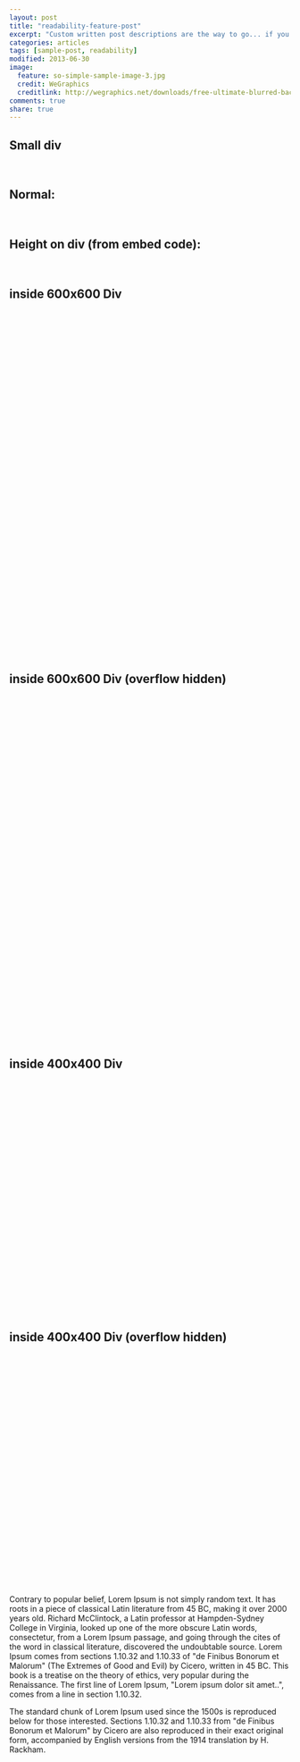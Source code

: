 ```yaml
---
layout: post
title: "readability-feature-post"
excerpt: "Custom written post descriptions are the way to go... if you're not lazy."
categories: articles
tags: [sample-post, readability]
modified: 2013-06-30
image:
  feature: so-simple-sample-image-3.jpg
  credit: WeGraphics
  creditlink: http://wegraphics.net/downloads/free-ultimate-blurred-background-pack/
comments: true
share: true
---
```

## Small div
<div class="apester-media" id="small-div-for-test" data-media-id="5a48ce0132bf270001284512"></div><script async src="https://storage.googleapis.com/apester-staging/sdk/pe/core.min.js"></script>
<br>

## Normal:
<div class="apester-media" data-media-id="5a48ce0132bf270001284512"></div><script async src="https://storage.googleapis.com/apester-staging/sdk/pe/core.min.js"></script>
<br>

## Height on div (from embed code):
<div class="apester-media" data-media-id="5a48ce0132bf270001284512" height="388"></div><script async src="https://storage.googleapis.com/apester-staging/sdk/pe/core.min.js"></script>
<br>

## inside 600x600 Div
<div style="height: 600px; width: 600px; margin: 0 auto;">
<div class="apester-media" data-media-id="5a48ce0132bf270001284512" style=""></div><script async src="https://storage.googleapis.com/apester-staging/sdk/pe/core.min.js"></script>
</div>
<br>

## inside 600x600 Div (overflow hidden)
<div style="height: 600px; width: 600px; margin: 0 auto; overflow: hidden;">
<div class="apester-media" data-media-id="5a48ce0132bf270001284512" style=""></div><script async src="https://storage.googleapis.com/apester-staging/sdk/pe/core.min.js"></script>
</div>
<br>

## inside 400x400 Div
<div style="height: 400px; width: 400px; margin: 0 auto;">
<div class="apester-media" data-media-id="5a48ce0132bf270001284512" style=""></div><script async src="https://storage.googleapis.com/apester-staging/sdk/pe/core.min.js"></script>
</div>
<br>

## inside 400x400 Div (overflow hidden)
<div style="height: 400px; width: 400px; margin: 0 auto;">
<div class="apester-media" data-media-id="5a48ce0132bf270001284512" style=""></div><script async src="https://storage.googleapis.com/apester-staging/sdk/pe/core.min.js"></script>
</div>
<br>

Contrary to popular belief, Lorem Ipsum is not simply random text. It has roots in a piece of classical Latin literature from 45 BC, making it over 2000 years old. Richard McClintock, a Latin professor at Hampden-Sydney College in Virginia, looked up one of the more obscure Latin words, consectetur, from a Lorem Ipsum passage, and going through the cites of the word in classical literature, discovered the undoubtable source. Lorem Ipsum comes from sections 1.10.32 and 1.10.33 of "de Finibus Bonorum et Malorum" (The Extremes of Good and Evil) by Cicero, written in 45 BC. This book is a treatise on the theory of ethics, very popular during the Renaissance. The first line of Lorem Ipsum, "Lorem ipsum dolor sit amet..", comes from a line in section 1.10.32.

The standard chunk of Lorem Ipsum used since the 1500s is reproduced below for those interested. Sections 1.10.32 and 1.10.33 from "de Finibus Bonorum et Malorum" by Cicero are also reproduced in their exact original form, accompanied by English versions from the 1914 translation by H. Rackham.
